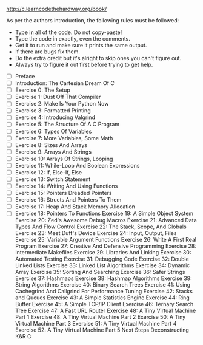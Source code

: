 http://c.learncodethehardway.org/book/

As per the authors introduction, the following rules must be followed:
- Type in all of the code. Do not copy-paste!
- Type the code in exactly, even the comments.
- Get it to run and make sure it prints the same output.
- If there are bugs fix them.
- Do the extra credit but it's alright to skip ones you can't figure out.
- Always try to figure it out first before trying to get help.

- [ ] Preface
- [ ] Introduction: The Cartesian Dream Of C
- [ ] Exercise 0: The Setup
- [ ] Exercise 1: Dust Off That Compiler
- [ ] Exercise 2: Make Is Your Python Now
- [ ] Exercise 3: Formatted Printing
- [ ] Exercise 4: Introducing Valgrind
- [ ] Exercise 5: The Structure Of A C Program
- [ ] Exercise 6: Types Of Variables
- [ ] Exercise 7: More Variables, Some Math
- [ ] Exercise 8: Sizes And Arrays
- [ ] Exercise 9: Arrays And Strings
- [ ] Exercise 10: Arrays Of Strings, Looping
- [ ] Exercise 11: While-Loop And Boolean Expressions
- [ ] Exercise 12: If, Else-If, Else
- [ ] Exercise 13: Switch Statement
- [ ] Exercise 14: Writing And Using Functions
- [ ] Exercise 15: Pointers Dreaded Pointers
- [ ] Exercise 16: Structs And Pointers To Them
- [ ] Exercise 17: Heap And Stack Memory Allocation
- [ ] Exercise 18: Pointers To Functions
Exercise 19: A Simple Object System
Exercise 20: Zed's Awesome Debug Macros
Exercise 21: Advanced Data Types And Flow Control
Exercise 22: The Stack, Scope, And Globals
Exercise 23: Meet Duff's Device
Exercise 24: Input, Output, Files
Exercise 25: Variable Argument Functions
Exercise 26: Write A First Real Program
Exercise 27: Creative And Defensive Programming
Exercise 28: Intermediate Makefiles
Exercise 29: Libraries And Linking
Exercise 30: Automated Testing
Exercise 31: Debugging Code
Exercise 32: Double Linked Lists
Exercise 33: Linked List Algorithms
Exercise 34: Dynamic Array
Exercise 35: Sorting And Searching
Exercise 36: Safer Strings
Exercise 37: Hashmaps
Exercise 38: Hashmap Algorithms
Exercise 39: String Algorithms
Exercise 40: Binary Search Trees
Exercise 41: Using Cachegrind And Callgrind For Performance Tuning
Exercise 42: Stacks and Queues
Exercise 43: A Simple Statistics Engine
Exercise 44: Ring Buffer
Exercise 45: A Simple TCP/IP Client
Exercise 46: Ternary Search Tree
Exercise 47: A Fast URL Router
Exercise 48: A Tiny Virtual Machine Part 1
Exercise 48: A Tiny Virtual Machine Part 2
Exercise 50: A Tiny Virtual Machine Part 3
Exercise 51: A Tiny Virtual Machine Part 4
Exercise 52: A Tiny Virtual Machine Part 5
Next Steps
Deconstructing K&R C